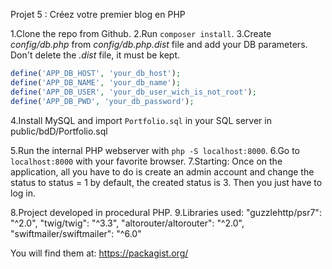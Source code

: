 Projet 5 : Créez votre premier blog en PHP

1.Clone the repo from Github.
2.Run `composer install`.
3.Create _config/db.php_ from _config/db.php.dist_ file and add your DB parameters. Don't delete the _.dist_ file, it must be kept.

```php
define('APP_DB_HOST', 'your_db_host');
define('APP_DB_NAME', 'your_db_name');
define('APP_DB_USER', 'your_db_user_wich_is_not_root');
define('APP_DB_PWD', 'your_db_password');
```

4.Install MySQL and import `Portfolio.sql` in your SQL server in public/bdD/Portfolio.sql

5.Run the internal PHP webserver with `php -S localhost:8000`.
6.Go to `localhost:8000` with your favorite browser.
7.Starting:
Once on the application, all you have to do is create an admin account and change the status to status = 1 by default, the created status is 3.
Then you just have to log in.

8.Project developed in procedural PHP.
9.Libraries used:
"guzzlehttp/psr7": "^2.0",
"twig/twig": "^3.3",
"altorouter/altorouter": "^2.0",
"swiftmailer/swiftmailer": "^6.0"

You will find them at: https://packagist.org/
